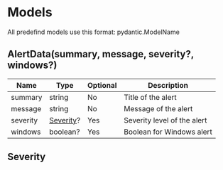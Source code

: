 # Models
All predefind models use this format: pydantic.ModelName

## AlertData(summary, message, severity?, windows?)
| Name | Type | Optional | Description |
|-----------|-------------|----------|-------------|
| summary   | string | No | Title of the alert |
| message   | string | No | Message of the alert |
| severity  | [Severity](ttps://github.com/Wis-Selfbot/Wis-Docs/blob/main/literals.md#severity)? | Yes | Severity level of the alert |
| windows   | boolean? | Yes | Boolean for Windows alert |

## Severity